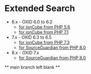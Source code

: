 # Extended Search

- 6.x - OXID 6.0 to 6.2
  - [for ionCube from PHP 5.6](https://github.com/d3datadevelopment/ExtSearch/tree/rel_6.x_ioncube_from_PHP5.6)
  - [for ionCube from PHP 7.1](https://github.com/d3datadevelopment/ExtSearch/tree/rel_6.x_ioncube_from_PHP7.1)
- 7.x - OXID 6.3 to 6.5
  - [for ionCube from PHP 7.3](https://github.com/d3datadevelopment/ExtSearch/tree/rel_7.x_ioncube_from_PHP7.3)
  - [for SourceGuardian from PHP 8.0](https://github.com/d3datadevelopment/ExtSearch/tree/rel_7.x_sourceGuardian_from_PHP8.0)
- 8.x - OXID 7.x
  - [for SourceGuardian from PHP 8.0](https://github.com/d3datadevelopment/ExtSearch/tree/rel_8.x_sourceGuardian_from_PHP8.0)

** main branch left blank **